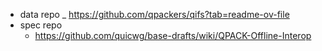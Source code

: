 - data repo
  _ https://github.com/qpackers/qifs?tab=readme-ov-file
- spec repo
  - https://github.com/quicwg/base-drafts/wiki/QPACK-Offline-Interop
